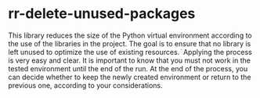 # rr-delete-unused-packages
This library reduces the size of the Python virtual environment according to the use of the libraries in the project.
The goal is to ensure that no library is left unused to optimize the use of existing resources.
ֿ
Applying the process is very easy and clear. It is important to know that you must not work in the tested environment until the end of the run. At the end of the process, you can decide whether to keep the newly created environment or return to the previous one, according to your considerations.
